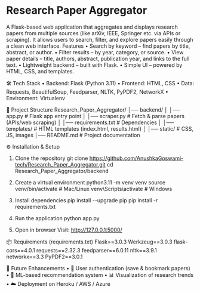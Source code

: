 #  Research Paper Aggregator

A Flask-based web application that aggregates and displays research papers from multiple sources (like arXiv, IEEE, Springer etc. via APIs or scraping). It allows users to search, filter, and explore papers easily through a clean web interface.
 Features
•	 Search by keyword – find papers by title, abstract, or author.
•	 Filter results – by year, category, or source.
•	 View paper details – title, authors, abstract, publication year, and links to the full text.
•	 Lightweight backend – built with Flask.
•	 Simple UI – powered by HTML, CSS, and templates.

🛠️ Tech Stack
•	Backend: Flask (Python 3.11)
•	Frontend: HTML, CSS
•	Data: Requests, BeautifulSoup, Feedparser, NLTK, PyPDF2, NetworkX
•	Environment: Virtualenv

📂 Project Structure
Research_Paper_Aggregator/
│── backend/
│   │── app.py              # Flask app entry point
│   │── scraper.py          # Fetch & parse papers (APIs/web scraping)
│   │── requirements.txt    # Dependencies
│   │── templates/          # HTML templates (index.html, results.html)
│   │── static/             # CSS, JS, images
│── README.md               # Project documentation

⚙️ Installation & Setup
1. Clone the repository
git clone https://github.com/AnushkaGoswami-tech/Research_Paper_Aggregator.git
cd Research_Paper_Aggregator/backend

3. Create a virtual environment
python3.11 -m venv venv
source venv/bin/activate   # Mac/Linux
venv\Scripts\activate      # Windows

5. Install dependencies
pip install --upgrade pip
pip install -r requirements.txt

7. Run the application
python app.py

9. Open in browser
Visit: http://127.0.0.1:5000/

📦 Requirements (requirements.txt)
Flask==3.0.3
Werkzeug==3.0.3
flask-cors==4.0.1
requests==2.32.3
feedparser==6.0.11
nltk==3.9.1
networkx==3.3
PyPDF2==3.0.1

🔮 Future Enhancements
•	🔑 User authentication (save & bookmark papers)
•	🤖 ML-based recommendation system
•	📊 Visualization of research trends
•	☁️ Deployment on Heroku / AWS / Azure

